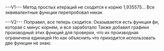 ---V1---
Метод простых итераций не сходится к корню 1,935575... 
Все эквивалентные функции перепробовал никак


---V2---
Поправил, все теперь сходится. Оказывается есть функция фи, которая с минус корнем, и все заработало
Также добавил графики производный этих функций для проверки, что их производная ограничена единицей
Но как объяснить что приходится использовать две функции не знаю.
